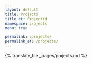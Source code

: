 ```yaml
---
layout: default
title: Projects
title_et: Projectid
namespace: projects
menu: true

permalink: /projects/
permalink_et: /projects/
---
```


{% translate_file _pages/projects.md %}
